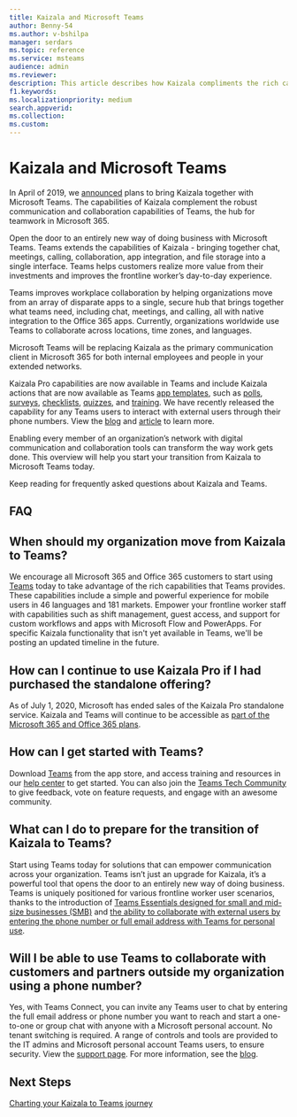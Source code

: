 ```yaml
---
title: Kaizala and Microsoft Teams
author: Benny-54
ms.author: v-bshilpa
manager: serdars
ms.topic: reference
ms.service: msteams
audience: admin
ms.reviewer: 
description: This article describes how Kaizala compliments the rich capabilities and features in Microsoft Teams.  
f1.keywords:
ms.localizationpriority: medium
search.appverid:
ms.collection:
ms.custom:
---
```


# Kaizala and Microsoft Teams 

In April of 2019, we [announced](https://techcommunity.microsoft.com/t5/microsoft-kaizala-blog/update-on-kaizala-features-coming-to-microsoft-teams/ba-p/974525) plans to bring Kaizala together with Microsoft Teams. The capabilities of Kaizala complement the robust communication and collaboration capabilities of Teams, the hub for teamwork in Microsoft 365.

Open the door to an entirely new way of doing business with Microsoft Teams. Teams extends the capabilities of Kaizala - bringing together chat, meetings, calling, collaboration, app integration, and file storage into a single interface. Teams helps customers realize more value from their investments and improves the frontline worker’s day-to-day experience.

Teams improves workplace collaboration by helping organizations move from an array of disparate apps to a single, secure hub that brings together what teams need, including chat, meetings, and calling, all with native integration to the Office 365 apps. Currently, organizations worldwide use Teams to collaborate across locations, time zones, and languages.

Microsoft Teams will be replacing Kaizala as the primary communication client in Microsoft 365 for both internal employees and people in your extended networks.

Kaizala Pro capabilities are now available in Teams and include Kaizala actions that are now available as Teams [app templates](/microsoftteams/platform/samples/app-templates), such as [polls](/microsoftteams/platform/samples/app-templates#poll), [surveys](/microsoftteams/platform/samples/app-templates#survey), [checklists](/microsoftteams/platform/samples/app-templates#checklist), [quizzes](/microsoftteams/platform/samples/app-templates#quiz--), and [training](/microsoftteams/platform/samples/app-templates#training--). We have recently released the capability for any Teams users to interact with external users through their phone numbers. View the [blog](https://techcommunity.microsoft.com/t5/microsoft-teams-blog/microsoft-teams-users-can-now-chat-with-any-teams-user-outside/ba-p/3070832) and [article](https://support.microsoft.com/en-us/office/add-or-invite-people-outside-your-teams-org-to-a-chat-6897ab47-9f60-4db6-8b95-18599714fe57) to learn more.

Enabling every member of an organization’s network with digital communication and collaboration tools can transform the way work gets done. This overview will help you start your transition from Kaizala to Microsoft Teams today.

Keep reading for frequently asked questions about Kaizala and Teams.

## FAQ

## When should my organization move from Kaizala to Teams?

We encourage all Microsoft 365 and Office 365 customers to start using [Teams](https://www.microsoft.com/microsoft-teams/group-chat-software?ms.officeurl=teams&rtc=1&OCID=AID2388518_SEM_Ks5ySdZ9) today to take advantage of the rich capabilities that Teams provides. These capabilities include a simple and powerful experience for mobile users in 46 languages and 181 markets. Empower your frontline worker staff with capabilities such as shift management, guest access, and support for custom workflows and apps with Microsoft Flow and PowerApps. For specific Kaizala functionality that isn't yet available in Teams, we'll be posting an updated timeline in the future.

## How can I continue to use Kaizala Pro if I had purchased the standalone offering?

As of July 1, 2020, Microsoft has ended sales of the Kaizala Pro standalone service. Kaizala and Teams will continue to be accessible as [part of the Microsoft 365 and Office 365 plans](/Office365/Kaizala/migrate-kaizala-pro).

## How can I get started with Teams?

Download [Teams](https://www.microsoft.com/microsoft-teams/group-chat-software) from the app store, and access training and resources in our [help center](https://support.microsoft.com/teams?ui=en-us&rs=en-us&ad=us) to get started. You can also join the [Teams Tech Community](https://techcommunity.microsoft.com/t5/microsoft-teams/ct-p/MicrosoftTeams) to give feedback, vote on feature requests, and engage with an awesome community.

## What can I do to prepare for the transition of Kaizala to Teams?

Start using Teams today for solutions that can empower communication across your organization. Teams isn’t just an upgrade for Kaizala, it’s a powerful tool that opens the door to an entirely new way of doing business. Teams is uniquely positioned for various frontline worker user scenarios, thanks to the introduction of [Teams Essentials designed for small and mid-size businesses (SMB)](https://www.microsoft.com/microsoft-365/blog/2021/12/01/new-microsoft-teams-essentials-is-built-for-small-businesses/) and [the ability to collaborate with external users by entering the phone number or full email address with Teams for personal use](https://techcommunity.microsoft.com/t5/microsoft-teams-blog/microsoft-teams-users-can-now-chat-with-any-teams-user-outside/ba-p/3070832).

## Will I be able to use Teams to collaborate with customers and partners outside my organization using a phone number?

Yes, with Teams Connect, you can invite any Teams user to chat by entering the full email address or phone number you want to reach and start a one-to-one or group chat with anyone with a Microsoft personal account. No tenant switching is required. A range of controls and tools are provided to the IT admins and Microsoft personal account Teams users, to ensure security. View the [support page](https://support.microsoft.com/en-us/office/add-or-invite-people-outside-your-teams-org-to-a-chat-6897ab47-9f60-4db6-8b95-18599714fe57). For more information, see the [blog](https://techcommunity.microsoft.com/t5/microsoft-teams-blog/microsoft-teams-users-can-now-chat-with-any-teams-user-outside/ba-p/3070832).

## Next Steps
<a name="ControlSyncThroughput"> </a>

[Charting your Kaizala to Teams journey](/MicrosoftTeams/prepare-for-teams-kaizala)